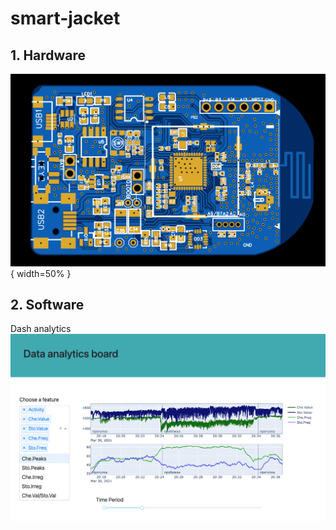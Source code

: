 # smart-jacket
## 1. Hardware
  ![Hardware](/Hardware/view.jpeg){ width=50% }
## 2. Software
   Dash analytics
   ![Analytics](/Software/Dash_analytics/databoard_image.png)  